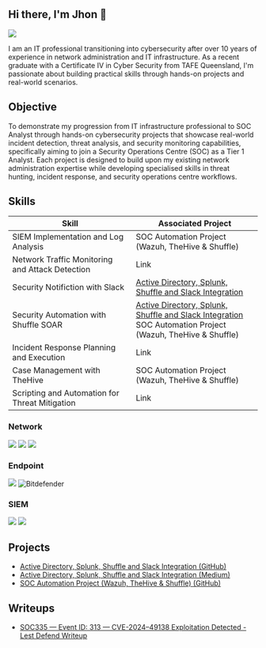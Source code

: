 ## Hi there, I'm Jhon 👋
<a href="https://linkedin.com/in/jhon-quinones/"><img src="https://img.shields.io/badge/-LinkedIn-0072b1?&style=for-the-badge&logo=linkedin&logoColor=white" /></a>

I am an IT professional transitioning into cybersecurity after over 10 years of experience in network administration and IT infrastructure. As a recent graduate with a Certificate IV in Cyber Security from TAFE Queensland, I'm passionate about building practical skills through hands-on projects and real-world scenarios.

## Objective
To demonstrate my progression from IT infrastructure professional to SOC Analyst through hands-on cybersecurity projects that showcase real-world incident detection, threat analysis, and security monitoring capabilities, specifically aiming to join a Security Operations Centre (SOC) as a Tier 1 Analyst. Each project is designed to build upon my existing network administration expertise while developing specialised skills in threat hunting, incident response, and security operations centre workflows.

## Skills

| Skill                                         | Associated Project         |
|-----------------------------------------------|----------------------------|
| SIEM Implementation and Log Analysis          | <a hreff="https://github.com/onixgod/SOC-Automation-Project">SOC Automation Project (Wazuh, TheHive & Shuffle)</a>|
| Network Traffic Monitoring and Attack Detection |<a hreff="">Link</a>|
| Security Notifiction with Slack               | <a href="https://github.com/onixgod/Active-Directory-Shuffler-and-Slack-Integration">Active Directory, Splunk, Shuffle and Slack Integration</a>|   
| Security Automation with Shuffle SOAR         | <a href="https://github.com/onixgod/Active-Directory-Shuffler-and-Slack-Integration">Active Directory, Splunk, Shuffle and Slack Integration</a> <br> <a hreff="https://github.com/onixgod/SOC-Automation-Project">SOC Automation Project (Wazuh, TheHive & Shuffle)</a>|
| Incident Response Planning and Execution      | <a hreff="">Link</a>|
| Case Management with TheHive                  | <a hreff="https://github.com/onixgod/SOC-Automation-Project">SOC Automation Project (Wazuh, TheHive & Shuffle)</a>|
| Scripting and Automation for Threat Mitigation | <a hreff="">Link</a>|

### Network
<div>
    <img src="https://img.shields.io/badge/-Wireshark-1679A7?&style=for-the-badge&logo=Wireshark&logoColor=white" />
    <img src="https://img.shields.io/badge/-Suricata-EF3B2D?&style=for-the-badge&logo=Suricata&logoColor=white" />
    <img src="https://img.shields.io/badge/-Zeek-777BB4?&style=for-the-badge&logo=Zeek&logoColor=white" />
</div>

### Endpoint
<div>
    <img src="https://img.shields.io/badge/-Microsoft_Defender_for_Endpoint-00A4EF?&style=for-the-badge&logo=Microsoft&logoColor=white" />
    <img src="https://img.shields.io/badge/-Bitdefender-DF1632?style=for-the-badge&logo=bitdefender&logoColor=white" alt="Bitdefender" />
</div>

### SIEM
<div>
    <img src="https://img.shields.io/badge/-Splunk-000000?&style=for-the-badge&logo=Splunk&logoColor=white" />
    <img src="https://img.shields.io/badge/-Elastic-005571?&style=for-the-badge&logo=Elastic&logoColor=white" />
</div>

## Projects
- <a href="https://github.com/onixgod/Active-Directory-Shuffler-and-Slack-Integration">Active Directory, Splunk, Shuffle and Slack Integration (GitHub)</a>
- <a href="https://medium.com/@onixgodeh/active-directory-shuffler-and-slack-integration-0fe8b91c833b">Active Directory, Splunk, Shuffle and Slack Integration (Medium)</a>
- <a href="https://github.com/onixgod/SOC-Automation-Project">SOC Automation Project (Wazuh, TheHive & Shuffle) (GitHub)</a>
## Writeups
- <a href="https://github.com/onixgod/Active-Directory-Shuffler-and-Slack-Integration](https://medium.com/@onixgodeh/soc335-event-id-313-cve-2024-49138-exploitation-detected-lest-defend-writeup-e7366ca2c63e)">SOC335 — Event ID: 313 — CVE-2024–49138 Exploitation Detected -Lest Defend Writeup</a>
